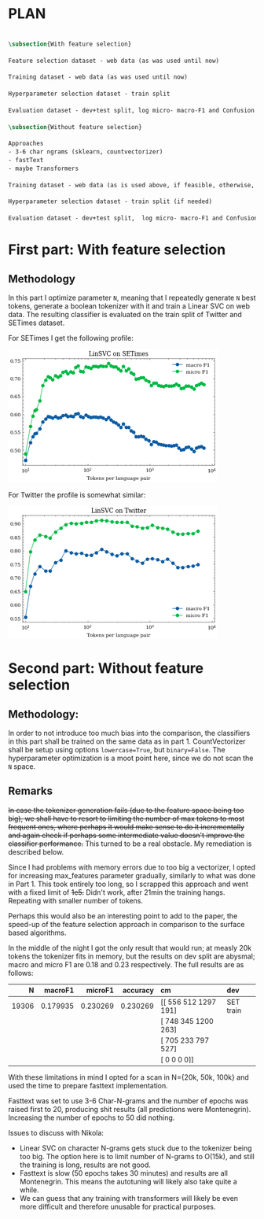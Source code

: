 # PLAN

```latex

\subsection{With feature selection}

Feature selection dataset - web data (as was used until now)

Training dataset - web data (as was used until now)

Hyperparameter selection dataset - train split

Evaluation dataset - dev+test split, log micro- macro-F1 and Confusion Matrices

\subsection{Without feature selection}

Approaches
- 3-6 char ngrams (sklearn, countvectorizer)
- fastText
- maybe Transformers

Training dataset - web data (as is used above, if feasible, otherwise, we will use a subset)

Hyperparameter selection dataset - train split (if needed)

Evaluation dataset - dev+test split,  log micro- macro-F1 and Confusion Matrices

```

# First part: With feature selection

## Methodology
In this part I optimize parameter `N`, meaning that I repeatedly generate `N` best tokens, generate a boolean tokenizer with it and train a Linear SVC on web data. The resulting classifier is evaluated on the train split of Twitter and SETimes dataset.

For SETimes I get the following profile:

![](images/1_linscv_on_setimes_bool_vectorizer.png)

For Twitter the profile is somewhat similar: 

![](images/1_linscv_on_twitter_bool_vectorizer.png)

# Second part: Without feature selection

## Methodology:
In order to not introduce too much bias into the comparison, the classifiers in this part shall be trained on the same data as in part 1. CountVectorizer shall be setup using options `lowercase=True`, but `binary=False`. The hyperparameter optimization is a moot point here, since we do not scan the `N` space.

## Remarks

~~In case the tokenizer generation fails (due to the feature space being too big), we shall have to resort to limiting the number of max tokens to most frequent ones, where perhaps it would make sense to do it incrementally and again check if perhaps some intermediate value doesn't improve the classifier performance.~~ This turned to be a real obstacle. My remediation is described below.

Since I had problems with memory errors due to too big a vectorizer, I opted for increasing max_features parameter gradually, similarly to what was done in Part 1. This took entirely too long, so I scrapped this approach and went with a fixed limit of ~~1e5.~~ Didn't work, after 21min the training hangs. Repeating with smaller number of tokens.

Perhaps this would also be an interesting point to add to the paper, the speed-up of the feature selection approach in comparison to the surface based algorithms.


In the middle of the night I got the only result that would run; at measly 20k tokens the tokenizer fits in memory, but the results on dev split are abysmal; macro and micro F1 are 0.18 and 0.23 respectively. The full results are as follows:

|     N |   macroF1 |   microF1 |   accuracy | cm                      | dev       |
|------:|----------:|----------:|-----------:|:------------------------|:----------|
| 19306 |  0.179935 |  0.230269 |   0.230269 | [[ 556  512 1297  191]  | SET train |
|       |           |           |            |  [ 748  345 1200  263]  |           |
|       |           |           |            |  [ 705  233  797  527]  |           |
|       |           |           |            |  [   0    0    0    0]] |           |

With these limitations in mind I opted for a scan in N={20k, 50k, 100k} and used the time to prepare fasttext implementation.

Fasttext was set to use 3-6 Char-N-grams and the number of epochs was raised first to 20, producing shit results (all predictions were Montenegrin). Increasing the number of epochs to 50 did nothing.

Issues to discuss with Nikola:
* Linear SVC on character N-grams gets stuck due to the tokenizer being too big. The option here is to limit number of N-grams to O(15k), and still the training is long, results are not good.
* Fasttext is slow (50 epochs takes 30 minutes) and results are all Montenegrin. This means the autotuning will likely also take quite a while.
* We can guess that any training with transformers will likely be even more difficult and therefore unusable for practical purposes.